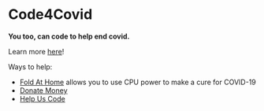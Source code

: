 # Code4Covid
**You too, can code to help end covid.**

Learn more [here](https://support.glitch.com/t/code4covid-a-community-effort-to-help-end-covid-19/30979)!


Ways to help:
- [Fold At Home](http://foldingathome.org) allows you to use CPU power to make a cure for COVID-19
- [Donate Money](#) 
- [Help Us Code](/helpcode.html)


<p><script async src="https://arc.io/widget.js#ed4gCVDV"></script></p>
